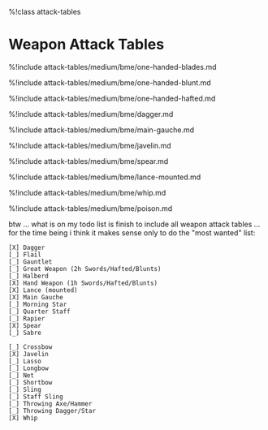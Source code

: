 %!class attack-tables

# Weapon Attack Tables

%!include attack-tables/medium/bme/one-handed-blades.md

%!include attack-tables/medium/bme/one-handed-blunt.md

%!include attack-tables/medium/bme/one-handed-hafted.md

%!include attack-tables/medium/bme/dagger.md

%!include attack-tables/medium/bme/main-gauche.md

%!include attack-tables/medium/bme/javelin.md

%!include attack-tables/medium/bme/spear.md

%!include attack-tables/medium/bme/lance-mounted.md

%!include attack-tables/medium/bme/whip.md

%!include attack-tables/medium/bme/poison.md

btw ... what is on my todo list is finish to include all weapon attack tables ... for the time being i think it makes sense only to do the "most wanted" list:

```
[X] Dagger
[_] Flail
[_] Gauntlet
[_] Great Weapon (2h Swords/Hafted/Blunts)
[_] Halberd
[X] Hand Weapon (1h Swords/Hafted/Blunts)
[X] Lance (mounted)
[X] Main Gauche
[_] Morning Star
[_] Quarter Staff
[_] Rapier
[X] Spear
[_] Sabre

[_] Crossbow
[X] Javelin
[_] Lasso
[_] Longbow
[_] Net
[_] Shortbow
[_] Sling
[_] Staff Sling
[_] Throwing Axe/Hammer
[_] Throwing Dagger/Star
[X] Whip
```
